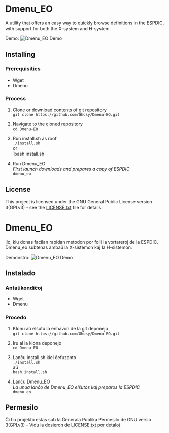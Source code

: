 # Dmenu_EO
A utility that offers an easy way to quickly browse definitions in the ESPDIC, with support for both the X-system and H-system.

Demo:
![Dmenu_EO Demo](https://cloud.githubusercontent.com/assets/2915820/24157591/2c037cc8-0e30-11e7-8438-11ae21051f94.gif)

## Installing

### Prerequisities
* Wget
* Dmenu

### Process
1. Clone or download contents of git repository  
`git clone https://github.com/Ghosy/Dmenu-EO.git`

2. Navigate to the cloned repository  
`cd Dmenu-EO`

3. Run install.sh as root'  
`./install.sh`  
or  
`bash install.sh

4. Run Dmenu_EO  
*First launch downloads and prepares a copy of ESPDIC*  
`dmenu_eo`

## License
This project is licensed under the GNU General Public License version 3(GPLv3) - see the [LICENSE.txt](LICENSE.txt) file for details.


# Dmenu_EO
Ilo, kiu donas facilan rapidan metodon por folii la vortareroj de la ESPDIC. Dmenu_eo subtenas ambaŭ la X-sistemon kaj la H-sistemon.

Demonstro:
![Dmenu_EO Demo](https://cloud.githubusercontent.com/assets/2915820/24157591/2c037cc8-0e30-11e7-8438-11ae21051f94.gif)

## Instalado

### Antaŭkondiĉoj
* Wget
* Dmenu

### Procedo
1. Klonu aŭ elŝutu la enhavon de la git deponejo  
`git clone https://github.com/Ghosy/Dmenu-EO.git`

2. Iru al la klona deponejo  
`cd Dmenu-EO`

3. Lanĉu install.sh kiel ĉefuzanto  
`./install.sh`  
aŭ  
`bash install.sh`

4. Lanĉu Dmenu_EO  
*La unua lanĉo de Dmenu_EO elŝutos kaj preparos la ESPDIC*  
`dmenu_eo`

## Permesilo
Ĉi tiu projekto estas sub la Ĝenerala Publika Permesilo de GNU versio 3(GPLv3) - Vidu la dosieron de [LICENSE.txt](LICENSE.txt) por detaloj
